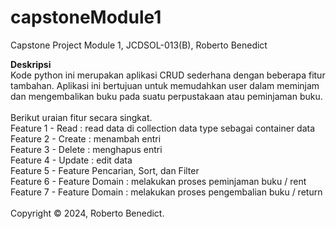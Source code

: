 # capstoneModule1
Capstone Project Module 1, JCDSOL-013(B), Roberto Benedict

<b>Deskripsi</b> <br/>
Kode python ini merupakan aplikasi CRUD sederhana dengan beberapa fitur tambahan. 
Aplikasi ini bertujuan untuk memudahkan user dalam meminjam dan mengembalikan buku pada suatu perpustakaan atau peminjaman buku.
<br/>
<br/>
Berikut uraian fitur secara singkat.
<br/>
Feature 1 - Read : read data di collection data type sebagai container data
<br/>
Feature 2 - Create : menambah entri
<br/>
Feature 3 - Delete : menghapus entri
<br/>
Feature 4 - Update : edit data
<br/>
Feature 5 - Feature Pencarian, Sort, dan Filter
<br/>
Feature 6 - Feature Domain : melakukan proses peminjaman buku / rent
<br/>
Feature 7 - Feature Domain : melakukan proses pengembalian buku / return
<br/>
<br/>
Copyright &copy; 2024, Roberto Benedict.
